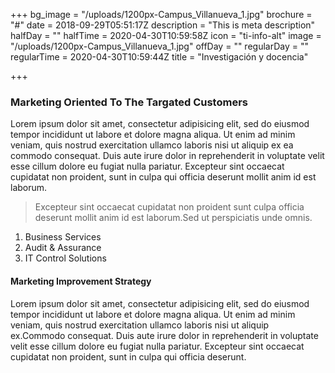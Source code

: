 +++
bg_image = "/uploads/1200px-Campus_Villanueva_1.jpg"
brochure = "#"
date = 2018-09-29T05:51:17Z
description = "This is meta description"
halfDay = ""
halfTime = 2020-04-30T10:59:58Z
icon = "ti-info-alt"
image = "/uploads/1200px-Campus_Villanueva_1.jpg"
offDay = ""
regularDay = ""
regularTime = 2020-04-30T10:59:44Z
title = "Investigación y docencia"

+++
### Marketing Oriented To The Targated Customers

Lorem ipsum dolor sit amet, consectetur adipisicing elit, sed do eiusmod tempor incididunt ut labore et dolore magna aliqua. Ut enim ad minim veniam, quis nostrud exercitation ullamco laboris nisi ut aliquip ex ea commodo consequat. Duis aute irure dolor in reprehenderit in voluptate velit esse cillum dolore eu fugiat nulla pariatur. Excepteur sint occaecat cupidatat non proident, sunt in culpa qui officia deserunt mollit anim id est laborum.


> Excepteur sint occaecat cupidatat non proident sunt culpa officia deserunt mollit anim id est laborum.Sed ut perspiciatis unde omnis.

1. Business Services
2. Audit & Assurance
3. IT Control Solutions

#### Marketing Improvement Strategy
Lorem ipsum dolor sit amet, consectetur adipisicing elit, sed do eiusmod tempor incididunt ut labore et dolore magna aliqua. Ut enim ad minim veniam, quis nostrud exercitation ullamco laboris nisi ut aliquip ex.Commodo consequat. Duis aute irure dolor in reprehenderit in voluptate velit esse cillum dolore eu fugiat nulla pariatur. Excepteur sint occaecat cupidatat non proident, sunt in culpa qui officia deserunt.